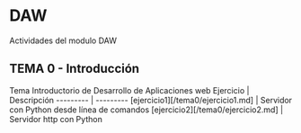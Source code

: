 # DAW
Actividades del modulo DAW

## TEMA 0 - Introducción
Tema Introductorio de Desarrollo de Aplicaciones web
Ejercicio | Descripción
--------- | ---------
[ejercicio1][/tema0/ejercicio1.md] | Servidor con Python desde línea de comandos
[ejercicio2][/tema0/ejercicio2.md] | Servidor http con Python

